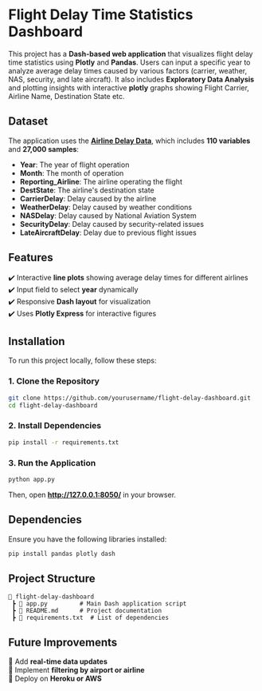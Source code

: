 # **Flight Delay Time Statistics Dashboard**  

This project has a **Dash-based web application** that visualizes flight delay time statistics using **Plotly** and **Pandas**. Users can input a specific year to analyze average delay times caused by various factors (carrier, weather, NAS, security, and late aircraft).  It also includes **Exploratory Data Analysis** and plotting insights with interactive **plotly** graphs showing Flight Carrier, Airline Name, Destination State etc.

## **Dataset**  
The application uses the **[Airline Delay Data](https://cf-courses-data.s3.us.cloud-object-storage.appdomain.cloud/IBMDeveloperSkillsNetwork-DV0101EN-SkillsNetwork/Data%20Files/airline_data.csv)**, which includes **110 variables** and **27,000 samples**:  
- **Year**: The year of flight operation  
- **Month**: The month of operation  
- **Reporting_Airline**: The airline operating the flight
- **DestState**: The airline's destination state
- **CarrierDelay**: Delay caused by the airline  
- **WeatherDelay**: Delay caused by weather conditions  
- **NASDelay**: Delay caused by National Aviation System  
- **SecurityDelay**: Delay caused by security-related issues  
- **LateAircraftDelay**: Delay due to previous flight issues  

## **Features**  
✔️ Interactive **line plots** showing average delay times for different airlines  
✔️ Input field to select **year** dynamically  
✔️ Responsive **Dash layout** for visualization  
✔️ Uses **Plotly Express** for interactive figures  

## **Installation**  
To run this project locally, follow these steps:  

### **1. Clone the Repository**  
```bash
git clone https://github.com/yourusername/flight-delay-dashboard.git
cd flight-delay-dashboard
```

### **2. Install Dependencies**  
```bash
pip install -r requirements.txt
```

### **3. Run the Application**  
```bash
python app.py
```
Then, open **http://127.0.0.1:8050/** in your browser.  

## **Dependencies**  
Ensure you have the following libraries installed:  
```bash
pip install pandas plotly dash
```

## **Project Structure**  
```
📂 flight-delay-dashboard  
 ┣ 📜 app.py         # Main Dash application script  
 ┣ 📜 README.md      # Project documentation  
 ┣ 📜 requirements.txt  # List of dependencies  
```

## **Future Improvements**  
🔹 Add **real-time data updates**  
🔹 Implement **filtering by airport or airline**  
🔹 Deploy on **Heroku or AWS**  
